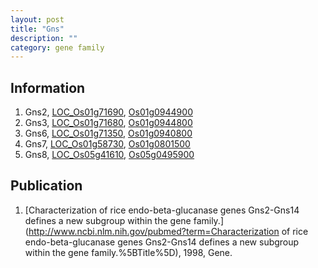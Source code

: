```yaml
---
layout: post
title: "Gns"
description: ""
category: gene family
---
```


## Information
1. Gns2, [LOC_Os01g71690](http://rice.plantbiology.msu.edu/cgi-bin/ORF_infopage.cgi?orf=LOC_Os01g71690), [Os01g0944900](http://rapdb.dna.affrc.go.jp/viewer/gbrowse_details/irgsp1?name=Os01g0944900)
2. Gns3, [LOC_Os01g71680](http://rice.plantbiology.msu.edu/cgi-bin/ORF_infopage.cgi?orf=LOC_Os01g71680), [Os01g0944800](http://rapdb.dna.affrc.go.jp/viewer/gbrowse_details/irgsp1?name=Os01g0944800)
3. Gns6, [LOC_Os01g71350](http://rice.plantbiology.msu.edu/cgi-bin/ORF_infopage.cgi?orf=LOC_Os01g71350), [Os01g0940800](http://rapdb.dna.affrc.go.jp/viewer/gbrowse_details/irgsp1?name=Os01g0940800)
4. Gns7, [LOC_Os01g58730](http://rice.plantbiology.msu.edu/cgi-bin/ORF_infopage.cgi?orf=LOC_Os01g58730), [Os01g0801500](http://rapdb.dna.affrc.go.jp/viewer/gbrowse_details/irgsp1?name=Os01g0801500)
5. Gns8, [LOC_Os05g41610](http://rice.plantbiology.msu.edu/cgi-bin/ORF_infopage.cgi?orf=LOC_Os05g41610), [Os05g0495900](http://rapdb.dna.affrc.go.jp/viewer/gbrowse_details/irgsp1?name=Os05g0495900)

## Publication
1. [Characterization of rice endo-beta-glucanase genes Gns2-Gns14 defines a new subgroup within the gene family.](http://www.ncbi.nlm.nih.gov/pubmed?term=Characterization of rice endo-beta-glucanase genes Gns2-Gns14 defines a new subgroup within the gene family.%5BTitle%5D), 1998, Gene.


